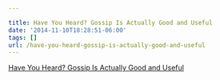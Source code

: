 ```yaml
---

title: Have You Heard? Gossip Is Actually Good and Useful
date: '2014-11-10T18:28:51-06:00'
tags: []
url: /have-you-heard-gossip-is-actually-good-and-useful
---
```

<a href="http://www.theatlantic.com/health/archive/2014/11/have-you-heard-gossip-is-actually-good-and-useful/382430/">Have You Heard? Gossip Is Actually Good and Useful</a><br/>
